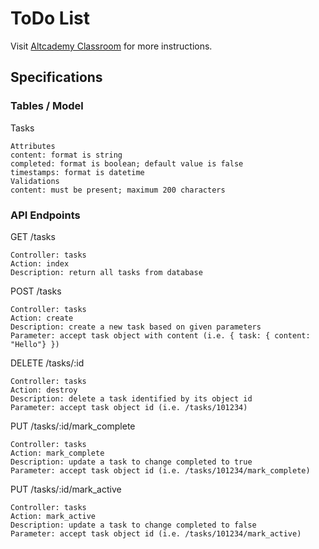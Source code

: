 # ToDo List

Visit [Altcademy Classroom](https://www.altcademy.com/classroom/) for more instructions.

## Specifications

### Tables / Model

Tasks

    Attributes
    content: format is string
    completed: format is boolean; default value is false
    timestamps: format is datetime
    Validations
    content: must be present; maximum 200 characters

### API Endpoints

GET /tasks

    Controller: tasks
    Action: index
    Description: return all tasks from database


POST /tasks

    Controller: tasks
    Action: create
    Description: create a new task based on given parameters
    Parameter: accept task object with content (i.e. { task: { content: "Hello"} })


DELETE /tasks/:id

    Controller: tasks
    Action: destroy
    Description: delete a task identified by its object id
    Parameter: accept task object id (i.e. /tasks/101234)


PUT /tasks/:id/mark_complete

    Controller: tasks
    Action: mark_complete
    Description: update a task to change completed to true
    Parameter: accept task object id (i.e. /tasks/101234/mark_complete)


PUT /tasks/:id/mark_active

    Controller: tasks
    Action: mark_active
    Description: update a task to change completed to false
    Parameter: accept task object id (i.e. /tasks/101234/mark_active)

